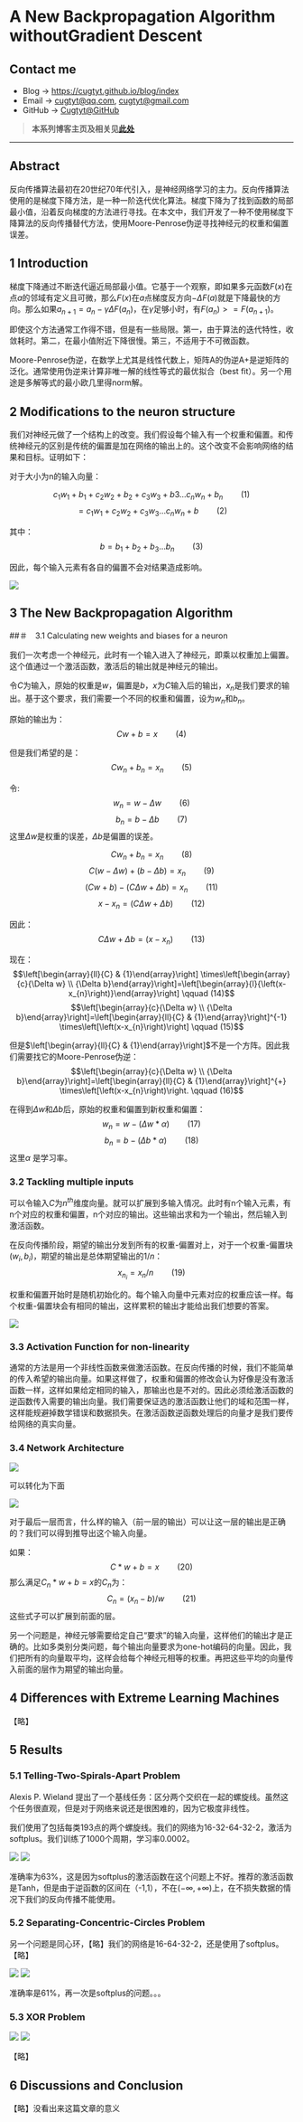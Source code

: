 # A New Backpropagation Algorithm withoutGradient Descent

## Contact me

* Blog -> <https://cugtyt.github.io/blog/index>
* Email -> <cugtyt@qq.com>, <cugtyt@gmail.com>
* GitHub -> [Cugtyt@GitHub](https://github.com/Cugtyt)

> **本系列博客主页及相关见**[**此处**](https://cugtyt.github.io/blog/papers/index)

---

<head>
    <script src="https://cdn.mathjax.org/mathjax/latest/MathJax.js?config=TeX-AMS-MML_HTMLorMML" type="text/javascript"></script>
    <script type="text/x-mathjax-config">
        MathJax.Hub.Config({
            tex2jax: {
            skipTags: ['script', 'noscript', 'style', 'textarea', 'pre'],
            inlineMath: [['$','$']]
            }
        });
    </script>
</head>

## Abstract

反向传播算法最初在20世纪70年代引入，是神经网络学习的主力。反向传播算法使用的是梯度下降方法，是一种一阶迭代优化算法。梯度下降为了找到函数的局部最小值，沿着反向梯度的方法进行寻找。在本文中，我们开发了一种不使用梯度下降算法的反向传播替代方法，使用Moore-Penrose伪逆寻找神经元的权重和偏置误差。

## 1 Introduction

梯度下降通过不断迭代逼近局部最小值。它基于一个观察，即如果多元函数$F(x)$在点$a$的邻域有定义且可微，那么$F(x)$在$a$点梯度反方向$-\Delta F(a)$就是下降最快的方向。那么如果$a_{n+1}=a_{n}-\gamma \Delta F\left(a_{n}\right)$，在$\gamma$足够小时，有$F\left(a_{n}\right)>=F\left(a_{n+1}\right)$。

即使这个方法通常工作得不错，但是有一些局限。第一，由于算法的迭代特性，收敛耗时。第二，在最小值附近下降很慢。第三，不适用于不可微函数。

Moore-Penrose伪逆，在数学上尤其是线性代数上，矩阵$\mathrm{A}$的伪逆$\mathrm{A}+$是逆矩阵的泛化。通常使用伪逆来计算非唯一解的线性等式的最优拟合（best fit）。另一个用途是多解等式的最小欧几里得norm解。

## 2 Modifications to the neuron structure

我们对神经元做了一个结构上的改变。我们假设每个输入有一个权重和偏置。和传统神经元的区别是传统的偏置是加在网络的输出上的。这个改变不会影响网络的结果和目标。证明如下：

对于大小为n的输入向量：

$$c_{1} w_{1}+b_{1}+c_{2} w_{2}+b_{2}+c_{3} w_{3}+b 3 \ldots c_{n} w_{n}+b_{n} \qquad (1)$$
$$=c_{1} w_{1}+c_{2} w_{2}+c_{3} w_{3} \dots c_{n} w_{n}+b \qquad (2)$$

其中：
$$b=b_{1}+b_{2}+b_{3} \ldots b_{n} \qquad (3)$$

因此，每个输入元素有各自的偏置不会对结果造成影响。

![](R/mp-bp-fig1.png)

## 3 The New Backpropagation Algorithm
##＃　3.1 Calculating new weights and biases for a neuron

我们一次考虑一个神经元，此时有一个输入进入了神经元，即乘以权重加上偏置。这个值通过一个激活函数，激活后的输出就是神经元的输出。

令$C$为输入，原始的权重是$w$，偏置是$b$，$x$为$C$输入后的输出，$x_{n}$是我们要求的输出。基于这个要求，我们需要一个不同的权重和偏置，设为$w_{n}$和$b_{n}$。

原始的输出为：
$$C w+b=x \qquad (4)$$

但是我们希望的是：
$$C w_{n}+b_{n}=x_{n} \qquad (5)$$

令:
$$w_{n}=w-\Delta w \qquad (6)$$
$$b_{n}=b-\Delta b \qquad (7)$$
这里$\Delta w$是权重的误差，$\Delta b$是偏置的误差。

$$C w_{n}+b_{n}=x_{n} \qquad (8)$$
$$C(w-\Delta w)+(b-\Delta b)=x_{n} \qquad (9)$$
$$(C w+b)-(C \Delta w+\Delta b)=x_{n} \qquad (11)$$
$$x-x_{n}=(C \Delta w+\Delta b) \qquad (12)$$

因此：
$$C \Delta w+\Delta b=\left(x-x_{n}\right) \qquad (13)$$

现在：
$$\left[\begin{array}{ll}{C} & {1}\end{array}\right] \times\left[\begin{array}{c}{\Delta w} \\ {\Delta b}\end{array}\right]=\left[\begin{array}{l}{\left(x-x_{n}\right)}\end{array}\right] \qquad (14)$$
$$\left[\begin{array}{c}{\Delta w} \\ {\Delta b}\end{array}\right]=\left[\begin{array}{ll}{C} & {1}\end{array}\right]^{-1} \times\left[\left(x-x_{n}\right)\right] \qquad (15)$$

但是$\left[\begin{array}{ll}{C} & {1}\end{array}\right]$不是一个方阵。因此我们需要找它的Moore-Penrose伪逆：
$$\left[\begin{array}{c}{\Delta w} \\ {\Delta b}\end{array}\right]=\left[\begin{array}{ll}{C} & {1}\end{array}\right]^{+} \times\left[\left(x-x_{n}\right)\right. \qquad (16)$$

在得到$\Delta w$和$\Delta b$后，原始的权重和偏置到新权重和偏置：
$$w_{n}=w-(\Delta w * \alpha) \qquad (17)$$
$$b_{n}=b-(\Delta b * \alpha) \qquad (18)$$
这里$\alpha$ 是学习率。

### 3.2 Tackling multiple inputs

可以令输入$C$为$n^{t h}$维度向量。就可以扩展到多输入情况。此时有n个输入元素，有n个对应的权重和偏置，n个对应的输出。这些输出求和为一个输出，然后输入到激活函数。

在反向传播阶段，期望的输出分发到所有的权重-偏置对上，对于一个权重-偏置块$\left(w_{i}, b_{i}\right)$，期望的输出是总体期望输出的1$/ n$：
$$x_{n_{i}}=x_{n} / n \qquad (19)$$

权重和偏置开始时是随机初始化的。每个输入向量中元素对应的权重应该一样。每个权重-偏置块会有相同的输出，这样累积的输出才能给出我们想要的答案。

![](R/mp-bp-fig2.png)

### 3.3 Activation Function for non-linearity

通常的方法是用一个非线性函数来做激活函数。在反向传播的时候，我们不能简单的传入希望的输出向量。如果这样做了，权重和偏置的修改会认为好像是没有激活函数一样，这样如果给定相同的输入，那输出也是不对的。因此必须给激活函数的逆函数传入需要的输出向量。我们需要保证选的激活函数让他们的域和范围一样，这样能规避掉数学错误和数据损失。在激活函数逆函数处理后的向量才是我们要传给网络的真实向量。

### 3.4 Network Architecture

![](R/mp-bp-fig3.png)

可以转化为下面

![](R/mp-bp-fig4.png)

对于最后一层而言，什么样的输入（前一层的输出）可以让这一层的输出是正确的？我们可以得到推导出这个输入向量。

如果：
$$C * w+b=x \qquad (20)$$
那么满足$C_{n} * w+b=x$的$C_{n}$为：
$$C_{n}=\left(x_{n}-b\right) / w \qquad (21)$$
这些式子可以扩展到前面的层。

另一个问题是，神经元够需要给定自己“要求”的输入向量，这样他们的输出才是正确的。比如多类别分类问题，每个输出向量要求为one-hot编码的向量。因此，我们把所有的向量取平均，这样会给每个神经元相等的权重。再把这些平均的向量传入前面的层作为期望的输出向量。

## 4 Differences with Extreme Learning Machines
【略】

## 5 Results
### 5.1 Telling-Two-Spirals-Apart Problem

Alexis P. Wieland 提出了一个基线任务：区分两个交织在一起的螺旋线。虽然这个任务很直观，但是对于网络来说还是很困难的，因为它极度非线性。

我们使用了包括每类193点的两个螺旋线。我们的网络为16-32-64-32-2，激活为softplus。我们训练了1000个周期，学习率0.0002。

![](R/mp-bp-fig5.png)
![](R/mp-bp-fig6.png)

准确率为63%，这是因为softplus的激活函数在这个问题上不好。推荐的激活函数是Tanh，但是由于逆函数的区间在（-1,1），不在$(-\infty,+\infty)$上，在不损失数据的情况下我们的反向传播不能使用。

### 5.2 Separating-Concentric-Circles Problem

另一个问题是同心环，【略】我们的网络是16-64-32-2，还是使用了softplus。【略】

![](R/mp-bp-fig7.png)
![](R/mp-bp-fig8.png)

准确率是61%，再一次是softplus的问题。。。

### 5.3 XOR Problem

![](R/mp-bp-fig9.png)
![](R/mp-bp-fig10.png)

【略】

## 6 Discussions and Conclusion

【略】没看出来这篇文章的意义